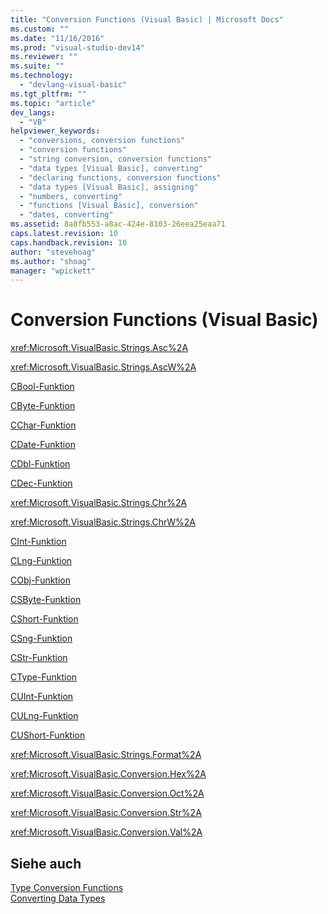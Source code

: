 ```yaml
---
title: "Conversion Functions (Visual Basic) | Microsoft Docs"
ms.custom: ""
ms.date: "11/16/2016"
ms.prod: "visual-studio-dev14"
ms.reviewer: ""
ms.suite: ""
ms.technology: 
  - "devlang-visual-basic"
ms.tgt_pltfrm: ""
ms.topic: "article"
dev_langs: 
  - "VB"
helpviewer_keywords: 
  - "conversions, conversion functions"
  - "conversion functions"
  - "string conversion, conversion functions"
  - "data types [Visual Basic], converting"
  - "declaring functions, conversion functions"
  - "data types [Visual Basic], assigning"
  - "numbers, converting"
  - "functions [Visual Basic], conversion"
  - "dates, converting"
ms.assetid: 8a8fb553-a8ac-424e-8103-26eea25eaa71
caps.latest.revision: 10
caps.handback.revision: 10
author: "stevehoag"
ms.author: "shoag"
manager: "wpickett"
---
```

# Conversion Functions (Visual Basic)
<xref:Microsoft.VisualBasic.Strings.Asc%2A>  
  
 <xref:Microsoft.VisualBasic.Strings.AscW%2A>  
  
 [CBool\-Funktion](../../../visual-basic/language-reference/functions/type-conversion-functions.md)  
  
 [CByte\-Funktion](../../../visual-basic/language-reference/functions/type-conversion-functions.md)  
  
 [CChar\-Funktion](../../../visual-basic/language-reference/functions/type-conversion-functions.md)  
  
 [CDate\-Funktion](../../../visual-basic/language-reference/functions/type-conversion-functions.md)  
  
 [CDbl\-Funktion](../../../visual-basic/language-reference/functions/type-conversion-functions.md)  
  
 [CDec\-Funktion](../../../visual-basic/language-reference/functions/type-conversion-functions.md)  
  
 <xref:Microsoft.VisualBasic.Strings.Chr%2A>  
  
 <xref:Microsoft.VisualBasic.Strings.ChrW%2A>  
  
 [CInt\-Funktion](../../../visual-basic/language-reference/functions/type-conversion-functions.md)  
  
 [CLng\-Funktion](../../../visual-basic/language-reference/functions/type-conversion-functions.md)  
  
 [CObj\-Funktion](../../../visual-basic/language-reference/functions/type-conversion-functions.md)  
  
 [CSByte\-Funktion](../../../visual-basic/language-reference/functions/type-conversion-functions.md)  
  
 [CShort\-Funktion](../../../visual-basic/language-reference/functions/type-conversion-functions.md)  
  
 [CSng\-Funktion](../../../visual-basic/language-reference/functions/type-conversion-functions.md)  
  
 [CStr\-Funktion](../../../visual-basic/language-reference/functions/type-conversion-functions.md)  
  
 [CType\-Funktion](../../../visual-basic/language-reference/functions/ctype-function.md)  
  
 [CUInt\-Funktion](../../../visual-basic/language-reference/functions/type-conversion-functions.md)  
  
 [CULng\-Funktion](../../../visual-basic/language-reference/functions/type-conversion-functions.md)  
  
 [CUShort\-Funktion](../../../visual-basic/language-reference/functions/type-conversion-functions.md)  
  
 <xref:Microsoft.VisualBasic.Strings.Format%2A>  
  
 <xref:Microsoft.VisualBasic.Conversion.Hex%2A>  
  
 <xref:Microsoft.VisualBasic.Conversion.Oct%2A>  
  
 <xref:Microsoft.VisualBasic.Conversion.Str%2A>  
  
 <xref:Microsoft.VisualBasic.Conversion.Val%2A>  
  
## Siehe auch  
 [Type Conversion Functions](../../../visual-basic/language-reference/functions/type-conversion-functions.md)   
 [Converting Data Types](../../../visual-basic/programming-guide/concepts/linq/converting-data-types.md)